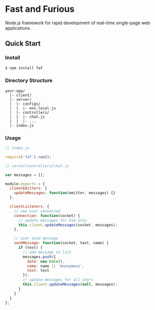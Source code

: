 # Fast and Furious

Node.js framework for rapid development of real-time single-page web applications.

## Quick Start

### Install

```sh
$ npm install faf
```

### Directory Structure

```
your-app/
  |- client/
  |- server/
  |  |- configs/
  |  |  |- env.local.js
  |  |- controllers/
  |  |  |- chat.js
  |  |  |- ...
  |- index.js
```

### Usage

```js
// index.js

require('faf').run();
```

```js
// server/controllers/chat.js

var messages = [];

module.exports = {
  clientEmitters: {
    updateMessages: function(emitter, messages) {}
  },

  clientListeners: {
    // new user connected
    connection: function(socket) {
      // update messages for him only
      this.client.updateMessages(socket, messages);
    },

    // user send message
    sendMessage: function(socket, text, name) {
      if (text) {
        // add message to list
        messages.push({
          date: new Date(),
          name: name || 'Anonymous',
          text: text
        });
        // update messages for all users
        this.client.updateMessages(null, messages);
      }
    }
  }
};
```
